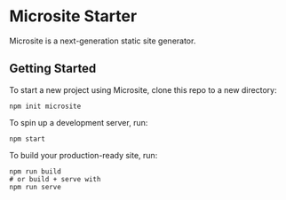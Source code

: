 # Microsite Starter

Microsite is a next-generation static site generator.

## Getting Started

To start a new project using Microsite, clone this repo to a new directory:

```
npm init microsite
```

To spin up a development server, run:

```
npm start
```

To build your production-ready site, run:

```
npm run build
# or build + serve with
npm run serve
```
